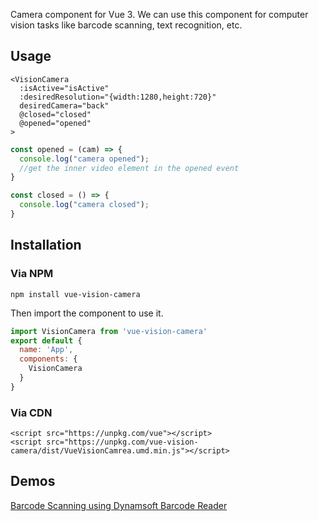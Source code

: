 Camera component for Vue 3. We can use this component for computer vision tasks like barcode scanning, text recognition, etc.

## Usage

```vue
<VisionCamera 
  :isActive="isActive" 
  :desiredResolution="{width:1280,height:720}"
  desiredCamera="back"
  @closed="closed"
  @opened="opened"
>
```

```js
const opened = (cam) => {
  console.log("camera opened");
  //get the inner video element in the opened event
}

const closed = () => {
  console.log("camera closed");
}
```

## Installation

### Via NPM

```
npm install vue-vision-camera
```

Then import the component to use it.

```js
import VisionCamera from 'vue-vision-camera'
export default {
  name: 'App',
  components: {
    VisionCamera
  }
}
```

### Via CDN

```
<script src="https://unpkg.com/vue"></script>
<script src="https://unpkg.com/vue-vision-camera/dist/VueVisionCamrea.umd.min.js"></script>
```

## Demos

[Barcode Scanning using Dynamsoft Barcode Reader](https://github.com/xulihang/vue-vision-camera/tree/main/example)



